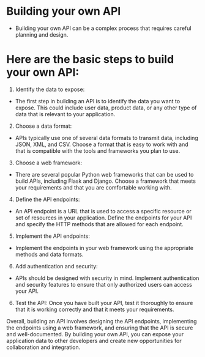 # Building your own API
- Building your own API can be a complex process that requires careful planning and design.

# Here are the basic steps to build your own API:

1. Identify the data to expose: 
- The first step in building an API is to identify the data you want to expose. This could include user data, product data, or any other type of data that is relevant to your application.

2. Choose a data format: 
- APIs typically use one of several data formats to transmit data, including JSON, XML, and CSV. Choose a format that is easy to work with and that is compatible with the tools and frameworks you plan to use.

3. Choose a web framework: 
- There are several popular Python web frameworks that can be used to build APIs, including Flask and Django. Choose a framework that meets your requirements and that you are comfortable working with.

4. Define the API endpoints: 
- An API endpoint is a URL that is used to access a specific resource or set of resources in your application. Define the endpoints for your API and specify the HTTP methods that are allowed for each endpoint.

5. Implement the API endpoints:
- Implement the endpoints in your web framework using the appropriate methods and data formats.

6. Add authentication and security: 
- APIs should be designed with security in mind. Implement authentication and security features to ensure that only authorized users can access your API.

6. Test the API: 
Once you have built your API, test it thoroughly to ensure that it is working correctly and that it meets your requirements.

Overall, building an API involves designing the API endpoints, implementing the endpoints using a web framework, and ensuring that the API is secure and well-documented. By building your own API, you can expose your application data to other developers and create new opportunities for collaboration and integration.
